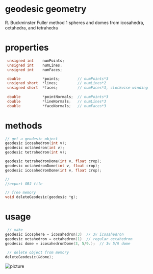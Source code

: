# geodesic geometry

R. Buckminster Fuller method 1 spheres and domes from icosahedra, octahedra, and tetrahedra

# properties

``` c
 unsigned int    numPoints;
 unsigned int    numLines;
 unsigned int    numFaces;

 double          *points;        // numPoints*3
 unsigned short  *lines;         // numLines*2
 unsigned short  *faces;         // numFaces*3, clockwise winding
    
 double          *pointNormals;  // numPoints*3
 double          *lineNormals;   // numLines*3
 double          *faceNormals;   // numFaces*3
```

# methods

``` c
// get a geodesic object
geodesic icosahedron(int v);
geodesic octahedron(int v);
geodesic tetrahedron(int v);

geodesic tetrahedronDome(int v, float crop);
geodesic octahedronDome(int v, float crop);
geodesic icosahedronDome(int v, float crop);

//
//export OBJ file

// free memory
void deleteGeodesic(geodesic *g);
```

# usage

``` c
 // make
geodesic icosphere = icosahedron(3)  // 3v icosahedron
geodesic octahedron = octahedron(1)  // regular octahedron
geodesic dome = icosahedronDome(3, 5/9.);  // 3v 5/9 dome

 // delete object from memory
deleteGeodesic(&dome);
```

![picture](https://raw.github.com/robbykraft/Geodesic/master/picture.png)